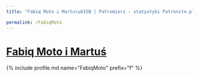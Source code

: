 ```yaml
---
title: "Fabiq Moto i Martu\u015B | Patromierz - statystyki Patronite.pl"

permalink: /FabiqMoto
---
```


# [Fabiq Moto i Martuś](https://patronite.pl/FabiqMoto)

{% include profile.md name="FabiqMoto" prefix="f" %}
